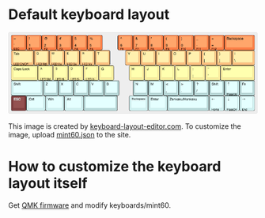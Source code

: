# Default keyboard layout

<img src="https://raw.githubusercontent.com/ashitani/Mint60/add_layout/layout/ming60.png">

This image is created by [keyboard-layout-editor.com](http://www.keyboard-layout-editor.com). To customize the image, upload [mint60.json](https://raw.githubusercontent.com/ashitani/Mint60/add_layout/layout/mint60.json) to the site.

# How to customize the keyboard layout itself

Get [QMK firmware](https://docs.qmk.fm/) and modify keyboards/mint60.

